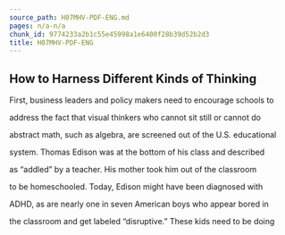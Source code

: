 ```yaml
---
source_path: H07MHV-PDF-ENG.md
pages: n/a-n/a
chunk_id: 9774233a2b1c55e45998a1e6400f28b39d52b2d3
title: H07MHV-PDF-ENG
---
```

## How to Harness Different Kinds of Thinking

First, business leaders and policy makers need to encourage schools to

address the fact that visual thinkers who cannot sit still or cannot do

abstract math, such as algebra, are screened out of the U.S. educational

system. Thomas Edison was at the bottom of his class and described

as “addled” by a teacher. His mother took him out of the classroom

to be homeschooled. Today, Edison might have been diagnosed with

ADHD, as are nearly one in seven American boys who appear bored in

the classroom and get labeled “disruptive.” These kids need to be doing
